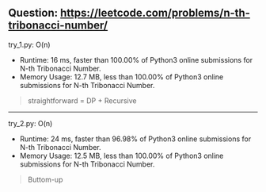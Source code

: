 Question: https://leetcode.com/problems/n-th-tribonacci-number/
---

try_1.py: O(n)

* Runtime: 16 ms, faster than 100.00% of Python3 online submissions for N-th Tribonacci Number.
* Memory Usage: 12.7 MB, less than 100.00% of Python3 online submissions for N-th Tribonacci Number.

> straightforward = DP + Recursive

---

try_2.py: O(n)

* Runtime: 24 ms, faster than 96.98% of Python3 online submissions for N-th Tribonacci Number.
* Memory Usage: 12.5 MB, less than 100.00% of Python3 online submissions for N-th Tribonacci Number.

> Buttom-up
